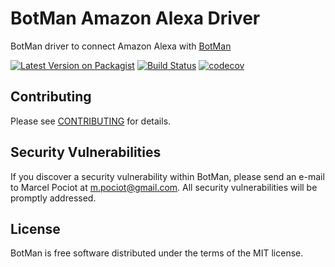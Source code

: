 # BotMan Amazon Alexa Driver

BotMan driver to connect Amazon Alexa with [BotMan](https://github.com/botman/botman)

[![Latest Version on Packagist](https://img.shields.io/packagist/v/botman/driver-amazon-alexa.svg?style=flat-square)](https://packagist.org/packages/botman/driver-amazon-alexa)
[![Build Status](https://travis-ci.org/botman/driver-amazon-alexa.svg?branch=master)](https://travis-ci.org/botman/driver-amazon-alexa)
[![codecov](https://codecov.io/gh/botman/driver-amazon-alexa/branch/master/graph/badge.svg)](https://codecov.io/gh/botman/driver-amazon-alexa)


## Contributing

Please see [CONTRIBUTING](CONTRIBUTING.md) for details.

## Security Vulnerabilities

If you discover a security vulnerability within BotMan, please send an e-mail to Marcel Pociot at m.pociot@gmail.com. All security vulnerabilities will be promptly addressed.

## License

BotMan is free software distributed under the terms of the MIT license.
 
